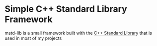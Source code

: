 
# Simple C++ Standard Library Framework

mstd-lib is a small framework built with the [C++ Standard Library](https://en.cppreference.com/w/cpp/standard_library) that is used in most of my projects


